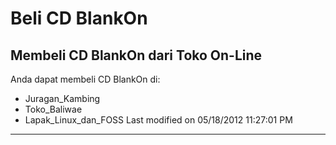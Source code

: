 # Beli CD BlankOn

## Membeli CD BlankOn dari Toko On-Line
Anda dapat membeli CD BlankOn di:
   * ​Juragan_Kambing
   * ​Toko_Baliwae
   * ​Lapak_Linux_dan_FOSS
Last modified on 05/18/2012 11:27:01 PM


---
 




